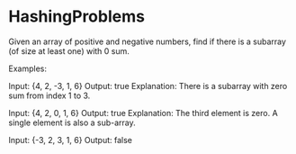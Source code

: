 # HashingProblems

Given an array of positive and negative numbers, find if there is a subarray (of size at least one) with 0 sum.

Examples: 

Input: {4, 2, -3, 1, 6}
Output: true 
Explanation:
There is a subarray with zero sum from index 1 to 3.

Input: {4, 2, 0, 1, 6}
Output: true
Explanation: The third element is zero. A single element is also a sub-array.

Input: {-3, 2, 3, 1, 6}
Output: false